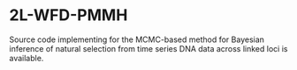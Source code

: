 # 2L-WFD-PMMH
Source code implementing for the MCMC-based method for Bayesian inference of natural selection from time series DNA data across linked loci is available.
